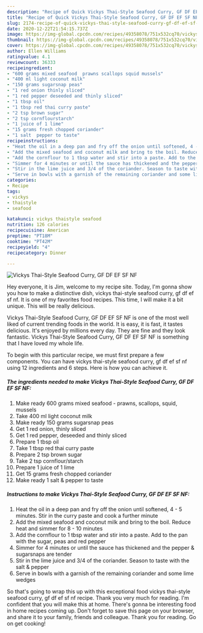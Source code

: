```yaml
---
description: "Recipe of Quick Vickys Thai-Style Seafood Curry, GF DF EF SF NF"
title: "Recipe of Quick Vickys Thai-Style Seafood Curry, GF DF EF SF NF"
slug: 2174-recipe-of-quick-vickys-thai-style-seafood-curry-gf-df-ef-sf-nf
date: 2020-12-22T21:54:15.737Z
image: https://img-global.cpcdn.com/recipes/49358078/751x532cq70/vickys-thai-style-seafood-curry-gf-df-ef-sf-nf-recipe-main-photo.jpg
thumbnail: https://img-global.cpcdn.com/recipes/49358078/751x532cq70/vickys-thai-style-seafood-curry-gf-df-ef-sf-nf-recipe-main-photo.jpg
cover: https://img-global.cpcdn.com/recipes/49358078/751x532cq70/vickys-thai-style-seafood-curry-gf-df-ef-sf-nf-recipe-main-photo.jpg
author: Ellen Williams
ratingvalue: 4.1
reviewcount: 36333
recipeingredient:
- "600 grams mixed seafood  prawns scallops squid mussels"
- "400 ml light coconut milk"
- "150 grams sugarsnap peas"
- "1 red onion thinly sliced"
- "1 red pepper deseeded and thinly sliced"
- "1 tbsp oil"
- "1 tbsp red thai curry paste"
- "2 tsp brown sugar"
- "2 tsp cornflourstarch"
- "1 juice of 1 lime"
- "15 grams fresh chopped coriander"
- "1 salt  pepper to taste"
recipeinstructions:
- "Heat the oil in a deep pan and fry off the onion until softened, 4 - 5 minutes. Stir in the curry paste and cook a further minute"
- "Add the mixed seafood and coconut milk and bring to the boil. Reduce heat and simmer for 8 - 10 minutes"
- "Add the cornflour to 1 tbsp water and stir into a paste. Add to the pan with the sugar, peas and red pepper"
- "Simmer for 4 minutes or until the sauce has thickened and the pepper &amp; sugarsnaps are tender"
- "Stir in the lime juice and 3/4 of the coriander. Season to taste with the salt &amp; pepper"
- "Serve in bowls with a garnish of the remaining coriander and some lime wedges"
categories:
- Recipe
tags:
- vickys
- thaistyle
- seafood

katakunci: vickys thaistyle seafood 
nutrition: 126 calories
recipecuisine: American
preptime: "PT18M"
cooktime: "PT42M"
recipeyield: "4"
recipecategory: Dinner

---
```



![Vickys Thai-Style Seafood Curry, GF DF EF SF NF](https://img-global.cpcdn.com/recipes/49358078/751x532cq70/vickys-thai-style-seafood-curry-gf-df-ef-sf-nf-recipe-main-photo.jpg)

Hey everyone, it is Jim, welcome to my recipe site. Today, I'm gonna show you how to make a distinctive dish, vickys thai-style seafood curry, gf df ef sf nf. It is one of my favorites food recipes. This time, I will make it a bit unique. This will be really delicious.



Vickys Thai-Style Seafood Curry, GF DF EF SF NF is one of the most well liked of current trending foods in the world. It is easy, it is fast, it tastes delicious. It's enjoyed by millions every day. They are fine and they look fantastic. Vickys Thai-Style Seafood Curry, GF DF EF SF NF is something that I have loved my whole life.


To begin with this particular recipe, we must first prepare a few components. You can have vickys thai-style seafood curry, gf df ef sf nf using 12 ingredients and 6 steps. Here is how you can achieve it.

<!--inarticleads1-->

##### The ingredients needed to make Vickys Thai-Style Seafood Curry, GF DF EF SF NF:

1. Make ready 600 grams mixed seafood - prawns, scallops, squid, mussels
1. Take 400 ml light coconut milk
1. Make ready 150 grams sugarsnap peas
1. Get 1 red onion, thinly sliced
1. Get 1 red pepper, deseeded and thinly sliced
1. Prepare 1 tbsp oil
1. Take 1 tbsp red thai curry paste
1. Prepare 2 tsp brown sugar
1. Take 2 tsp cornflour/starch
1. Prepare 1 juice of 1 lime
1. Get 15 grams fresh chopped coriander
1. Make ready 1 salt &amp; pepper to taste




<!--inarticleads2-->

##### Instructions to make Vickys Thai-Style Seafood Curry, GF DF EF SF NF:

1. Heat the oil in a deep pan and fry off the onion until softened, 4 - 5 minutes. Stir in the curry paste and cook a further minute
1. Add the mixed seafood and coconut milk and bring to the boil. Reduce heat and simmer for 8 - 10 minutes
1. Add the cornflour to 1 tbsp water and stir into a paste. Add to the pan with the sugar, peas and red pepper
1. Simmer for 4 minutes or until the sauce has thickened and the pepper &amp; sugarsnaps are tender
1. Stir in the lime juice and 3/4 of the coriander. Season to taste with the salt &amp; pepper
1. Serve in bowls with a garnish of the remaining coriander and some lime wedges




So that's going to wrap this up with this exceptional food vickys thai-style seafood curry, gf df ef sf nf recipe. Thank you very much for reading. I'm confident that you will make this at home. There's gonna be interesting food in home recipes coming up. Don't forget to save this page on your browser, and share it to your family, friends and colleague. Thank you for reading. Go on get cooking!
